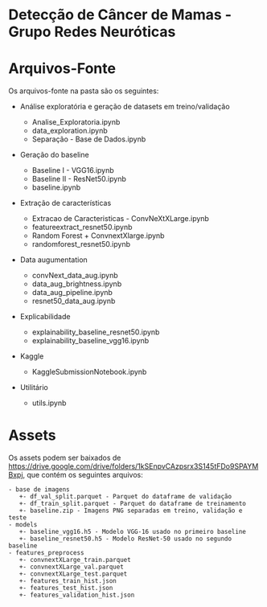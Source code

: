 # Detecção de Câncer de Mamas - Grupo Redes Neuróticas

# Arquivos-Fonte
Os arquivos-fonte na pasta são os seguintes:
- Análise exploratória e geração de datasets em treino/validação
  - Analise_Exploratoria.ipynb
  - data_exploration.ipynb
  - Separação - Base de Dados.ipynb

- Geração do baseline
  - Baseline I - VGG16.ipynb
  - Baseline II - ResNet50.ipynb
  - baseline.ipynb

- Extração de características
  - Extracao de Caracteristicas - ConvNeXtXLarge.ipynb
  - featureextract_resnet50.ipynb
  - Random Forest + ConvnextXlarge.ipynb
  - randomforest_resnet50.ipynb

- Data augumentation
  - convNext_data_aug.ipynb
  - data_aug_brightness.ipynb
  - data_aug_pipeline.ipynb
  - resnet50_data_aug.ipynb

- Explicabilidade
  - explainability_baseline_resnet50.ipynb
  - explainability_baseline_vgg16.ipynb

- Kaggle
  - KaggleSubmissionNotebook.ipynb

- Utilitário
  - utils.ipynb

# Assets
Os assets podem ser baixados de https://drive.google.com/drive/folders/1kSEnpvCAzpsrx3S145tFDo9SPAYMBxpj,
que contém os seguintes arquivos:
```
- base de imagens
   +- df_val_split.parquet - Parquet do dataframe de validação
   +- df_train_split.parquet - Parquet do dataframe de treinamento
   +- baseline.zip - Imagens PNG separadas em treino, validação e teste
- models
   +- baseline_vgg16.h5 - Modelo VGG-16 usado no primeiro baseline
   +- baseline_resnet50.h5 - Modelo ResNet-50 usado no segundo baseline
- features_preprocess
   +- convnextXLarge_train.parquet
   +- convnextXLarge_val.parquet
   +- convnextXLarge_test.parquet
   +- features_train_hist.json
   +- features_test_hist.json
   +- features_validation_hist.json
```
